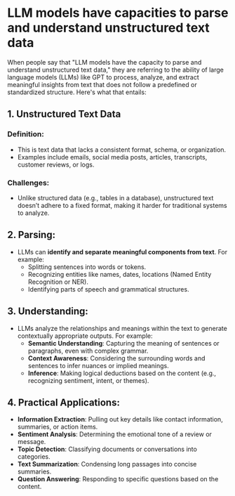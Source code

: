 # LLM models have capacities to parse and understand unstructured text data

When people say that "LLM models have the capacity to parse and understand unstructured text data," they are referring to the ability of large language models (LLMs) like GPT to process, analyze, and extract meaningful insights from text that does not follow a predefined or standardized structure. Here's what that entails:

## 1. Unstructured Text Data

### Definition: 
* This is text data that lacks a consistent format, schema, or organization.
* Examples include emails, social media posts, articles, transcripts, customer reviews, or logs.

### Challenges: 
* Unlike structured data (e.g., tables in a database), unstructured text doesn’t adhere to a fixed format, making it harder for traditional systems to analyze.

## 2. Parsing:

* LLMs can **identify and separate meaningful components from text**. For example:
    * Splitting sentences into words or tokens.
    * Recognizing entities like names, dates, locations (Named Entity Recognition or NER).
    * Identifying parts of speech and grammatical structures.

## 3. Understanding:

* LLMs analyze the relationships and meanings within the text to generate contextually appropriate outputs. For example:
    * **Semantic Understanding**: Capturing the meaning of sentences or paragraphs, even with complex grammar.
    * **Context Awareness**: Considering the surrounding words and sentences to infer nuances or implied meanings.
    * **Inference**: Making logical deductions based on the content (e.g., recognizing sentiment, intent, or themes).

## 4. Practical Applications:

* **Information Extraction**: Pulling out key details like contact information, summaries, or action items.
* **Sentiment Analysis**: Determining the emotional tone of a review or message.
* **Topic Detection**: Classifying documents or conversations into categories.
* **Text Summarization**: Condensing long passages into concise summaries.
* **Question Answering**: Responding to specific questions based on the content.


